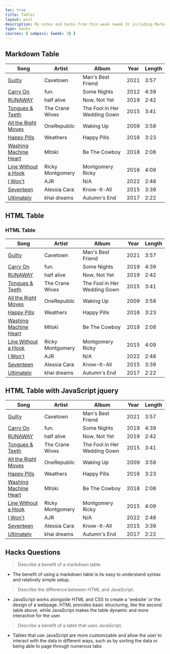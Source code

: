 ```yaml
---
toc: true
title: Tables 
layout: post
description: My notes and hacks from this week (week 3) including Markdown and HTML tables
type: hacks
courses: { compsci: {week: 3} }
---
```

## Markdown Table

| Song | Artist | Album | Year | Length |
|------|-------|------|-------|-------|
|[Guilty](https://youtu.be/SvtuH8hS5KY?si=OFlG869rWbUFc4_l) | Cavetown| Man's Best Friend | 2021 | 3:57 |
|[Carry On](https://www.youtube.com/watch?v=lV8fBH6S_xw)|fun.|Some Nights|2012|4:39|
|[RUNAWAY](https://www.youtube.com/watch?v=2x5Qpk3ZNYU)|half alive|Now, Not Yet|2019|2:42|
|[Tongues & Teeth](https://www.youtube.com/watch?v=ekYp5LCXM_0)|The Crane Wives|The Fool in Her Wedding Gown|2015|3:41|
|[All the Right Moves](https://www.youtube.com/watch?v=GD4sArxRmX8)|OneRepublic|Waking Up|2009|3:58
|[Happy Pills](https://www.youtube.com/watch?v=y_0CCLR2aAw)|Weathers|Happy Pills|2016|3:23|
|[Washing Machine Heart](https://www.youtube.com/watch?v=3vjkh-acmTE)|Mitski|Be The Cowboy|2018|2:08|
|[Line Without a Hook](https://www.youtube.com/watch?v=8JW6qzPCkE8)|Ricky Montgomery|Montgomery Ricky|2016|4:09|
|[I Won't](https://www.youtube.com/watch?v=6LBu92R_1t0)|AJR|N/A|2022|2:48|
|[Seventeen](https://www.youtube.com/watch?v=dB1w9Yiu3zo)|Alessia Cara|Know-It-All|2015|3:39|
|[Ultimately](https://www.youtube.com/watch?v=rDwWbW94GzQ)|khai dreams|Autumn's End|2017|2:22|

## HTML Table

<h3>HTML Table</h3>
<body>
    <table class="table">
        <thead>
            <tr>
                <th>Song</th>
                <th>Artist</th>
                <th>Album</th>
                <th>Year</th>
                <th>Length</th>
            </tr>
        </thead>
        <tbody>
            <tr>
                <td>
                    <a href="https://youtu.be/SvtuH8hS5KY?si=OFlG869rWbUFc4_l">Guilty</a>
                </td>
                <td>Cavetown</td>
                <td>Man's Best Friend</td>
                <td>2021</td>
                <td>3:57</td>
            </tr>
            <tr>
                <td>
                    <a href="https://www.youtube.com/watch?v=lV8fBH6S_xw">Carry On</a>
                </td>
                <td>fun.</td>
                <td>Some Nights</td>
                <td>2019</td>
                <td>4:39</td>
            </tr>
            <tr>
                <td>
                    <a href="https://www.youtube.com/watch?v=2x5Qpk3ZNYU">RUNAWAY</a>
                </td>
                <td>half alive</td>
                <td>Now, Not Yet</td>
                <td>2019</td>
                <td>2:42</td>
            </tr>
            <tr>
                <td>
                    <a href="https://www.youtube.com/watch?v=ekYp5LCXM_0">Tongues & Teeth</a>
                </td>
                <td>The Crane Wives</td>
                <td>The Fool in Her Wedding Gown</td>
                <td>2015</td>
                <td>3:41</td>
            </tr>
            <tr>
                <td>
                    <a href="https://www.youtube.com/watch?v=GD4sArxRmX8">All the Right Moves</a>
                </td>
                <td>OneRepublic</td>
                <td>Waking Up</td>
                <td>2009</td>
                <td>3:58</td>
            </tr>
            <tr>
                <td>
                    <a href="https://www.youtube.com/watch?v=y_0CCLR2aAw">Happy Pills</a>
                </td>
                <td>Weathers</td>
                <td>Happy Pills</td>
                <td>2016</td>
                <td>3:23</td>
            </tr>
            <tr>
                <td>
                    <a href="https://www.youtube.com/watch?v=3vjkh-acmTE">Washing Machine Heart</a>
                </td>
                <td>Mitski</td>
                <td>Be The Cowboy</td>
                <td>2018</td>
                <td>2:08</td>
            </tr>
            <tr>
                <td>
                    <a href="https://www.youtube.com/watch?v=8JW6qzPCkE8">Line Without a Hook</a>
                </td>
                <td>Ricky Montgomery</td>
                <td>Montgomery Ricky</td>
                <td>2015</td>
                <td>4:09</td>
            </tr>
            <tr>
                <td>
                    <a href="https://www.youtube.com/watch?v=6LBu92R_1t0">I Won't</a>
                </td>
                <td>AJR</td>
                <td>N/A</td>
                <td>2022</td>
                <td>2:48</td>
            </tr>
            <tr>
                <td>
                    <a href="https://www.youtube.com/watch?v=dB1w9Yiu3zo">Seventeen</a>
                </td>
                <td>Alessia Cara</td>
                <td>Know-It-All</td>
                <td>2015</td>
                <td>3:39</td>
            </tr>
            <tr>
                <td>
                    <a href="https://www.youtube.com/watch?v=rDwWbW94GzQ">Ultimately</a>
                </td>
                <td>khai dreams</td>
                <td>Autumn's End</td>
                <td>2017</td>
                <td>2:22</td>
            </tr>
        </tbody>
    </table>
</body>

## HTML Table with JavaScript jquery

<head>
    <!-- load jQuery and DataTables output style and scripts -->
    <link rel="stylesheet" type="text/css" href="https://cdn.datatables.net/1.13.4/css/jquery.dataTables.min.css">
    <script type="text/javascript" language="javascript" src="https://code.jquery.com/jquery-3.6.0.min.js"></script>
    <script>var define = null;</script>
    <script type="text/javascript" language="javascript" src="https://cdn.datatables.net/1.13.4/js/jquery.dataTables.min.js"></script>
</head>

<body>
    <table id="musictable" class="table">
        <thead>
            <tr>
                <th>Song</th>
                <th>Artist</th>
                <th>Album</th>
                <th>Year</th>
                <th>Length</th>
            </tr>
        </thead>
        <tbody>
            <tr>
                <td>
                    <a href="https://youtu.be/SvtuH8hS5KY?si=OFlG869rWbUFc4_l">Guilty</a>
                </td>
                <td>Cavetown</td>
                <td>Man's Best Friend</td>
                <td>2021</td>
                <td>3:57</td>
            </tr>
            <tr>
                <td>
                    <a href="https://www.youtube.com/watch?v=lV8fBH6S_xw">Carry On</a>
                </td>
                <td>fun.</td>
                <td>Some Nights</td>
                <td>2019</td>
                <td>4:39</td>
            </tr>
            <tr>
                <td>
                    <a href="https://www.youtube.com/watch?v=2x5Qpk3ZNYU">RUNAWAY</a>
                </td>
                <td>half alive</td>
                <td>Now, Not Yet</td>
                <td>2019</td>
                <td>2:42</td>
            </tr>
            <tr>
                <td>
                    <a href="https://www.youtube.com/watch?v=ekYp5LCXM_0">Tongues & Teeth</a>
                </td>
                <td>The Crane Wives</td>
                <td>The Fool in Her Wedding Gown</td>
                <td>2015</td>
                <td>3:41</td>
            </tr>
            <tr>
                <td>
                    <a href="https://www.youtube.com/watch?v=GD4sArxRmX8">All the Right Moves</a>
                </td>
                <td>OneRepublic</td>
                <td>Waking Up</td>
                <td>2009</td>
                <td>3:58</td>
            </tr>
            <tr>
                <td>
                    <a href="https://www.youtube.com/watch?v=y_0CCLR2aAw">Happy Pills</a>
                </td>
                <td>Weathers</td>
                <td>Happy Pills</td>
                <td>2016</td>
                <td>3:23</td>
            </tr>
            <tr>
                <td>
                    <a href="https://www.youtube.com/watch?v=3vjkh-acmTE">Washing Machine Heart</a>
                </td>
                <td>Mitski</td>
                <td>Be The Cowboy</td>
                <td>2018</td>
                <td>2:08</td>
            </tr>
            <tr>
                <td>
                    <a href="https://www.youtube.com/watch?v=8JW6qzPCkE8">Line Without a Hook</a>
                </td>
                <td>Ricky Montgomery</td>
                <td>Montgomery Ricky</td>
                <td>2015</td>
                <td>4:09</td>
            </tr>
            <tr>
                <td>
                    <a href="https://www.youtube.com/watch?v=6LBu92R_1t0">I Won't</a>
                </td>
                <td>AJR</td>
                <td>N/A</td>
                <td>2022</td>
                <td>2:48</td>
            </tr>
            <tr>
                <td>
                    <a href="https://www.youtube.com/watch?v=dB1w9Yiu3zo">Seventeen</a>
                </td>
                <td>Alessia Cara</td>
                <td>Know-It-All</td>
                <td>2015</td>
                <td>3:39</td>
            </tr>
            <tr>
                <td>
                    <a href="https://www.youtube.com/watch?v=rDwWbW94GzQ">Ultimately</a>
                </td>
                <td>khai dreams</td>
                <td>Autumn's End</td>
                <td>2017</td>
                <td>2:22</td>
            </tr>
        </tbody>
    </table>
</body>

<!-- Embeds executable code -->
<script>
    $("#musictable").DataTable();
</script>

## Hacks Questions

> Describe a benefit of a markdown table.
    
- The benefit of using a markdown table is its easy to understand syntax and relatively simple setup.

> Describe the difference between HTML and JavaScript.

- JavaScript works alongside HTML and CSS to create a 'website' or the design of a webpage. HTML provides basic structuring, like the second table above, while JavaScript makes the table dynamic and more interactive for the user.

> Describe a benefit of a table that uses JavaScript.

- Tables that use JavaScript are more customizable and allow the user to interact with the data in different ways, such as by sorting the data or being able to page through numerous tabs